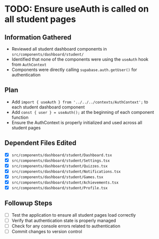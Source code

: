 # TODO: Ensure useAuth is called on all student pages

## Information Gathered
- Reviewed all student dashboard components in `src/components/dashboard/student/`
- Identified that none of the components were using the `useAuth` hook from `AuthContext`
- Components were directly calling `supabase.auth.getUser()` for authentication

## Plan
- Add `import { useAuth } from '../../../contexts/AuthContext';` to each student dashboard component
- Add `const { user } = useAuth();` at the beginning of each component function
- Ensure the AuthContext is properly initialized and used across all student pages

## Dependent Files Edited
- [x] `src/components/dashboard/student/Dashboard.tsx`
- [x] `src/components/dashboard/student/Settings.tsx`
- [x] `src/components/dashboard/student/Quizzes.tsx`
- [x] `src/components/dashboard/student/Notifications.tsx`
- [x] `src/components/dashboard/student/Games.tsx`
- [x] `src/components/dashboard/student/Achievements.tsx`
- [x] `src/components/dashboard/student/Profile.tsx`

## Followup Steps
- [ ] Test the application to ensure all student pages load correctly
- [ ] Verify that authentication state is properly managed
- [ ] Check for any console errors related to authentication
- [ ] Commit changes to version control
